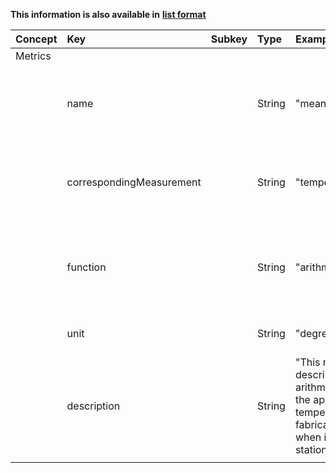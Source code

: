 
<style>
  .md-content__button {
    display: none;
  }
</style>

**This information is also available in** **[list format](/attributes/metrics/)**

| Concept   | Key                      | Subkey   | Type   | Example Value                                                                                                                 | Comment                                                                   | Condition   |
|:----------|:-------------------------|:---------|:-------|:------------------------------------------------------------------------------------------------------------------------------|:--------------------------------------------------------------------------|:------------|
| Metrics   |                          |          |        |                                                                                                                               |                                                                           |             |
|           | name                     |          | String | "meanTemperature"                                                                                                             | short name (should be unique across the Microservice's metrics)           | mandatory   |
|           | correspondingMeasurement |          | String | "temperature1"                                                                                                                | identification of the corresponding measurement, i.e. output of the Model | mandatory   |
|           | function                 |          | String | "arithmetic mean"                                                                                                             | short description of the mathematical approach used to derive this value  | mandatory   |
|           | unit                     |          | String | "degree celsius"                                                                                                              | the unit of the metric measurement                                        | mandatory   |
|           | description              |          | String | "This metric describes the arithmetic mean of the approximated temperatures of the fabricated part when it leaves station 4." | short description of the metric measurement                               | mandatory   |
|           |                          |          |        |                                                                                                                               |                                                                           |             |